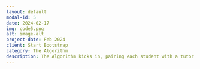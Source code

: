 ```yaml
---
layout: default
modal-id: 5
date: 2024-02-17
img: code5.png
alt: image-alt
project-date: Feb 2024
client: Start Bootstrap
category: The Algorithm
description: The Algorithm kicks in, pairing each student with a tutor and removing both from their respective lists until there are no more students remaining.
---
```


